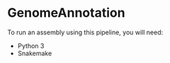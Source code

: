GenomeAnnotation
================

To run an assembly using this pipeline, you will need:

* Python 3
* Snakemake


